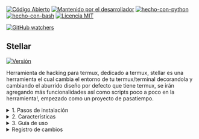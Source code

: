 [![Código Abierto](https://img.shields.io/badge/Código%20Abierto-yes-blue.svg)](https://github.com/ellerbrock/open-source-badges/)
[![Mantenido por el desarrollador](https://img.shields.io/badge/Mantenido%20por%20el%20desarrollador-sí-green.svg)](https://GitHub.com/Naereen/StrapDown.js/graphs/commit-activity)
[![hecho-con-python](https://img.shields.io/badge/Hecho%20con-Python-1f425f.svg?logo=python&logoColor=white)](https://www.python.org/)
[![hecho-con-bash](https://img.shields.io/badge/Hecho%20con-Bash-1f425f.svg?logo=gnu-bash&logoColor=white)](https://www.gnu.org/software/bash/)
[![Licencia MIT](https://img.shields.io/badge/Licencia-MIT-blue.svg)](https://opensource.org/licenses/MIT)

[![GitHub watchers](https://img.shields.io/github/watchers/Keiji821/Stellar.svg?style=social&label=Watch&maxAge=2592000)](https://GitHub.com/Keiji821/Stellar/watchers/)


## Stellar
[![Versión](https://img.shields.io/badge/Versión-1.0.0-blue.svg)](https://github.com/Keiji821/Stellar/releases)

Herramienta de hacking para termux, dedicado a termux, stellar es una herramienta el cual cambia el entorno de tu termux/terminal decorandola y cambiando el aburrido diseño por defecto que tiene termux, se irán agregando más funcionalidades así como scripts poco a poco en la herramienta!, empezado como un proyecto de pasatiempo.

<details>
  <summary>1. Pasos de instalación</summary>

**Nota:** Abre tu terminal y a continuación copia y pega lo siguiente:

**Termux**
<pre>

<pre>
pkg upgrade -y && pkg update -y
</pre>

<pre>
pkg install -y git
</pre>

<pre>
git clone https://github.com/Keiji821/Stellar
</pre>

<pre>
cd Stellar
</pre>

<pre>
bash install.sh
</pre>

<pre>
pkg install -y git && git clone https://github.com/Keiji821/Stellar && cd Stellar && bash install.sh
</pre>

</pre>

**Linux** (debian/ubuntu/kali linux)
<pre>

<pre>
apt-get upgrade -y && apt-get update -y
</pre>

<pre>
apt-get install -y git
</pre>

<pre>
git clone https://github.com/Keiji821/Stellar
</pre>

<pre>
cd Stellar
</pre>

<pre>
bash install.sh
</pre>

<pre>
apt-get install -y git && git clone https://github.com/Keiji821/Stellar && cd Stellar && bash install.sh
</pre>

</pre>

</details>

<details>
  <summary>2. Características</summary>

~/Stellar

| Misc     | Descripción |
|----------|----------|
| ia       | Un pequeño servicio de inteligencia artificial mediante una api gratuita.|
| ia       | Muestra tu ip real y obtiene información de la ip.|   

| Osint    | Descripción |
|----------|-------------|
| ipinfo   | Obtiene la información de una ip, ya sea IPV4 o IPV6|          
| phoneinfo| Obtiene la información de un número de teléfono.|
| metadatainfo| Recupera los metadatos de una imagen, archivo o video.|
| urlinfo  | Obtiene información relevante de una url o enlace.|
| emailsearch| Busca correos electrónicos con el nombre y apellido proporcionados.|

| Pentest  |          |
|----------|----------|
| En desarrollo|      |  

| Phising  |          |
|----------|----------|
| En desarrollo|      | 

| Encryption|         |
|----------|----------|
| En desarrollo|      |  

| Chat tor |          |
|----------|----------|
| En desarrollo|      |    

Seguridad
La herramienta anonimiza toda acción usando cloudflared (cloudflare) y tor en su termux.

</details>

<details>
  <summary>3. Guía de uso</summary>

![Termux-stellar1](imágenes/Termux-stellar1.jpg)

Después de ejecutar el archivo install.sh su sesión de termux se reiniciará y la herramienta se va a iniciar, para ver la lista de comandos disponibles ejecute "menu" en la terminal y se desplegará una lista de comandos disponibles para usar, cada comando representa un script, una función disponible para usar.

![Termux-stellar2](imágenes/Termux-stellar2.jpg)

</details>

<details>
  <summary>Registro de cambios</summary>



---
Actualización/00/00/2024

</details>
